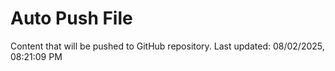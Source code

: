 # Auto Push File

Content that will be pushed to GitHub repository.
Last updated: 08/02/2025, 08:21:09 PM